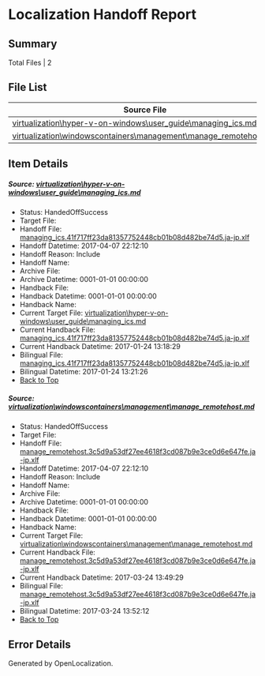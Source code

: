 # <a name='report-top'></a> Localization Handoff Report

## Summary
 Total Files | 2

## File List
 Source File | Status | Details 
 ----------- | ------ | ------- 
 [virtualization\hyper-v-on-windows\user_guide\managing_ics.md](https://github.com/Microsoft/Virtualization-Documentation-Private/blob/1c7e94089646f3db31e033f0909a10ce5077d05e/virtualization/hyper-v-on-windows/user_guide/managing_ics.md) | HandedOffSuccess | [Details](#f2813027570ffa8d2222587c69c343dbab3a81d3236)
 [virtualization\windowscontainers\management\manage_remotehost.md](https://github.com/Microsoft/Virtualization-Documentation-Private/blob/1c7e94089646f3db31e033f0909a10ce5077d05e/virtualization/windowscontainers/management/manage_remotehost.md) | HandedOffSuccess | [Details](#1ab2a9b823c5c903bd08b476f5caef65ec6e3207319)

## Item Details
##### <a name='f2813027570ffa8d2222587c69c343dbab3a81d3236'></a> Source: [virtualization\hyper-v-on-windows\user_guide\managing_ics.md](https://github.com/Microsoft/Virtualization-Documentation-Private/blob/1c7e94089646f3db31e033f0909a10ce5077d05e/virtualization/hyper-v-on-windows/user_guide/managing_ics.md)
* Status: HandedOffSuccess
* Target File: 
* Handoff File: [managing_ics.41f717ff23da81357752448cb01b08d482be74d5.ja-jp.xlf](https://github.com/Microsoft/Virtualization-Documentation-Private.handoff/blob/9dafcfdea9ca779f6c81d74aa1c7354b875ae867/ol-handoff/Microsoft/Virtualization-Documentation-Private.ja-jp/live/managing_ics.41f717ff23da81357752448cb01b08d482be74d5.ja-jp.xlf)
* Handoff Datetime: 2017-04-07 22:12:10
* Handoff Reason: Include
* Handoff Name: 
* Archive File: 
* Archive Datetime: 0001-01-01 00:00:00
* Handback File: 
* Handback Datetime: 0001-01-01 00:00:00
* Handback Name: 
* Current Target File: [virtualization\hyper-v-on-windows\user_guide\managing_ics.md](https://github.com/Microsoft/Virtualization-Documentation-Private.ja-jp/blob/1e3bd54d4b6fd9d049c406af9f4cd6a45f42dda7/virtualization/hyper-v-on-windows/user_guide/managing_ics.md)
* Current Handback File: [managing_ics.41f717ff23da81357752448cb01b08d482be74d5.ja-jp.xlf](https://github.com/Microsoft/Virtualization-Documentation-Private.handback/blob/8063c3e1030aaad7d80115fac104c95cc716dbfd/ol-handback/Microsoft/Virtualization-Documentation-Private.ja-jp/live/managing_ics.41f717ff23da81357752448cb01b08d482be74d5.ja-jp.xlf)
* Current Handback Datetime: 2017-01-24 13:18:29
* Bilingual File: [managing_ics.41f717ff23da81357752448cb01b08d482be74d5.ja-jp.xlf](https://github.com/Microsoft/Virtualization-Documentation-Private.handback/blob/8063c3e1030aaad7d80115fac104c95cc716dbfd/ol-handback/Microsoft/Virtualization-Documentation-Private.ja-jp/live/managing_ics.41f717ff23da81357752448cb01b08d482be74d5.ja-jp.xlf)
* Bilingual Datetime: 2017-01-24 13:21:26
* [Back to Top](#report-top)

##### <a name='1ab2a9b823c5c903bd08b476f5caef65ec6e3207319'></a> Source: [virtualization\windowscontainers\management\manage_remotehost.md](https://github.com/Microsoft/Virtualization-Documentation-Private/blob/1c7e94089646f3db31e033f0909a10ce5077d05e/virtualization/windowscontainers/management/manage_remotehost.md)
* Status: HandedOffSuccess
* Target File: 
* Handoff File: [manage_remotehost.3c5d9a53df27ee4618f3cd087b9e3ce0d6e647fe.ja-jp.xlf](https://github.com/Microsoft/Virtualization-Documentation-Private.handoff/blob/9dafcfdea9ca779f6c81d74aa1c7354b875ae867/ol-handoff/Microsoft/Virtualization-Documentation-Private.ja-jp/live/manage_remotehost.3c5d9a53df27ee4618f3cd087b9e3ce0d6e647fe.ja-jp.xlf)
* Handoff Datetime: 2017-04-07 22:12:10
* Handoff Reason: Include
* Handoff Name: 
* Archive File: 
* Archive Datetime: 0001-01-01 00:00:00
* Handback File: 
* Handback Datetime: 0001-01-01 00:00:00
* Handback Name: 
* Current Target File: [virtualization\windowscontainers\management\manage_remotehost.md](https://github.com/Microsoft/Virtualization-Documentation-Private.ja-jp/blob/91030ef0e75c0d62ca730a9927fb3c05707fb87f/virtualization/windowscontainers/management/manage_remotehost.md)
* Current Handback File: [manage_remotehost.3c5d9a53df27ee4618f3cd087b9e3ce0d6e647fe.ja-jp.xlf](https://github.com/Microsoft/Virtualization-Documentation-Private.handback/blob/6969c74d9ea57e4b4be2660a95b860b9dc396fd6/ol-handback/Microsoft/Virtualization-Documentation-Private.ja-jp/live/manage_remotehost.3c5d9a53df27ee4618f3cd087b9e3ce0d6e647fe.ja-jp.xlf)
* Current Handback Datetime: 2017-03-24 13:49:29
* Bilingual File: [manage_remotehost.3c5d9a53df27ee4618f3cd087b9e3ce0d6e647fe.ja-jp.xlf](https://github.com/Microsoft/Virtualization-Documentation-Private.handback/blob/6969c74d9ea57e4b4be2660a95b860b9dc396fd6/ol-handback/Microsoft/Virtualization-Documentation-Private.ja-jp/live/manage_remotehost.3c5d9a53df27ee4618f3cd087b9e3ce0d6e647fe.ja-jp.xlf)
* Bilingual Datetime: 2017-03-24 13:52:12
* [Back to Top](#report-top)


## Error Details

Generated by OpenLocalization.
